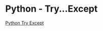 # Python - Try...Except

[Python Try Except](https://www.w3schools.com/python/python_try_except.asp)
